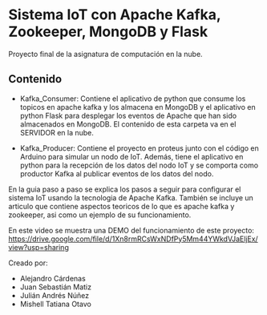 # Sistema IoT con Apache Kafka, Zookeeper, MongoDB y Flask

Proyecto final de la asignatura de computación en la nube.

## Contenido

- Kafka_Consumer: Contiene el aplicativo de python que consume los topicos en apache kafka y los almacena en MongoDB y el aplicativo en python Flask para desplegar los eventos de Apache que han sido almacenados en MongoDB. El contenido de esta carpeta va en el SERVIDOR en la nube. 

- Kafka_Producer: Contiene el proyecto en proteus junto con el código en Arduino para simular un nodo de IoT. Además, tiene el aplicativo en python para la recepción de los datos del nodo IoT y se comporta como productor Kafka al publicar eventos de los datos del nodo.

En la guia paso a paso se explica los pasos a seguir para configurar el sistema IoT usando la tecnologia de Apache Kafka. También se incluye un articulo que contiene aspectos teoricos de lo que es apache kafka y zookeeper, asi como un ejemplo de su funcionamiento.

En este video se muestra una DEMO del funcionamiento de este proyecto: https://drive.google.com/file/d/1Xn8rmRCsWxNDfPy5Mm44YWkdVJaEljEx/view?usp=sharing


Creado por:

- Alejandro Cárdenas
- Juan Sebastián Matiz
- Julián Andrés Núñez
- Mishell Tatiana Otavo




